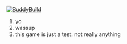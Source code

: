 [![BuddyBuild](https://dashboard.buddybuild.com/api/statusImage?appID=56ac0338daaef30100654ca8&branch=master&build=latest)](https://dashboard.buddybuild.com/apps/56ac0338daaef30100654ca8/build/latest)

1. yo
1. wassup
1. this game is just a test. not really anything


